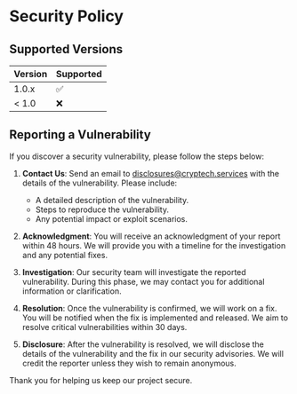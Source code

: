 # Security Policy

## Supported Versions

| Version | Supported          |
| ------- | ------------------ |
| 1.0.x   | :white_check_mark: |
| < 1.0   | :x:                |

## Reporting a Vulnerability

If you discover a security vulnerability, please follow the steps below:

1. **Contact Us**: Send an email to [disclosures@cryptech.services](mailto:disclosures@cryptech.services) with the details of the vulnerability. Please include:
   - A detailed description of the vulnerability.
   - Steps to reproduce the vulnerability.
   - Any potential impact or exploit scenarios.

2. **Acknowledgment**: You will receive an acknowledgment of your report within 48 hours. We will provide you with a timeline for the investigation and any potential fixes.

3. **Investigation**: Our security team will investigate the reported vulnerability. During this phase, we may contact you for additional information or clarification.

4. **Resolution**: Once the vulnerability is confirmed, we will work on a fix. You will be notified when the fix is implemented and released. We aim to resolve critical vulnerabilities within 30 days.

5. **Disclosure**: After the vulnerability is resolved, we will disclose the details of the vulnerability and the fix in our security advisories. We will credit the reporter unless they wish to remain anonymous.

Thank you for helping us keep our project secure.
